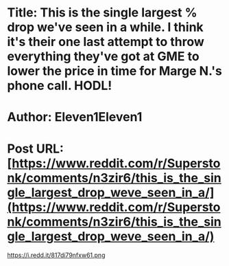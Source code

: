 # Title: This is the single largest % drop we've seen in a while. I think it's their one last attempt to throw everything they've got at GME to lower the price in time for Marge N.'s phone call. HODL!
# Author: Eleven1Eleven1
# Post URL: [https://www.reddit.com/r/Superstonk/comments/n3zir6/this_is_the_single_largest_drop_weve_seen_in_a/](https://www.reddit.com/r/Superstonk/comments/n3zir6/this_is_the_single_largest_drop_weve_seen_in_a/)


https://i.redd.it/817di79nfxw61.png